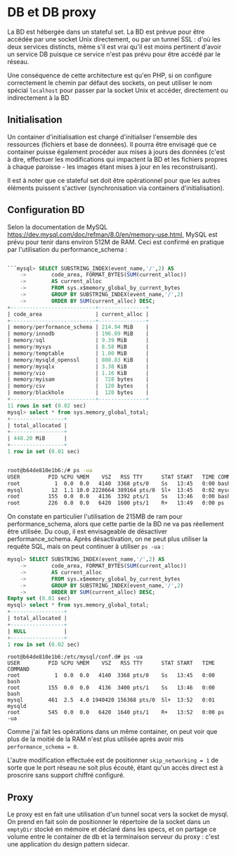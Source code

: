 # DB et DB proxy

La BD est hébergée dans un stateful set. La BD est prévue pour être accédée par une socket Unix directement, ou par un tunnel SSL : d'où les deux services distincts, même s'il est vrai qu'il est moins pertinent d'avoir un service DB puisque ce service n'est pas prévu pour être accédé par le réseau.

Une conséquence de cette architecture est qu'en PHP, si on configure correctement le chemin par défaut des sockets, on peut utiliser le nom spécial `localhost` pour passer par la socket Unix et accéder, directement ou indirectement à la BD

## Initialisation
Un container d'initialisation est chargé d'initialiser l'ensemble des ressources (fichiers et base de données). Il pourra être envisagé que ce container puisse également procéder aux mises à jours des données (c'est à dire, effectuer les modifications qui impactent la BD et les fichiers propres à chaque paroisse - les images étant mises à jour en les reconstruisant).

Il est à noter que ce stateful set doit être opérationnel pour que les autres éléments puissent s'activer (synchronisation via containers d'initialisation).

## Configuration BD
Selon la documentation de MySQL <https://dev.mysql.com/doc/refman/8.0/en/memory-use.html>, MySQL est prévu pour tenir dans environ 512M de RAM. Ceci est confirmé en pratique par l'utilisation du performance_schema :

``` sql 

```mysql> SELECT SUBSTRING_INDEX(event_name,'/',2) AS
    ->        code_area, FORMAT_BYTES(SUM(current_alloc))
    ->        AS current_alloc
    ->        FROM sys.x$memory_global_by_current_bytes
    ->        GROUP BY SUBSTRING_INDEX(event_name,'/',2)
    ->        ORDER BY SUM(current_alloc) DESC;
+---------------------------+---------------+
| code_area                 | current_alloc |
+---------------------------+---------------+
| memory/performance_schema | 214.94 MiB    |
| memory/innodb             | 196.09 MiB    |
| memory/sql                | 9.39 MiB      |
| memory/mysys              | 8.58 MiB      |
| memory/temptable          | 1.00 MiB      |
| memory/mysqld_openssl     | 808.83 KiB    |
| memory/mysqlx             | 3.38 KiB      |
| memory/vio                | 1.16 KiB      |
| memory/myisam             |  728 bytes    |
| memory/csv                |  120 bytes    |
| memory/blackhole          |  120 bytes    |
+---------------------------+---------------+
11 rows in set (0.02 sec)
mysql> select * from sys.memory_global_total;
+-----------------+
| total_allocated |
+-----------------+
| 448.20 MiB      |
+-----------------+
1 row in set (0.01 sec)

```

``` bash

root@b64de810e1b6:/# ps -ua
USER         PID %CPU %MEM    VSZ   RSS TTY      STAT START   TIME COMMAND
root           1  0.0  0.0   4140  3368 pts/0    Ss   13:45   0:00 bash
mysql         12  1.1 10.0 2228664 389164 pts/0  Sl+  13:45   0:02 mysqld
root         155  0.0  0.0   4136  3392 pts/1    Ss   13:46   0:00 bash
root         226  0.0  0.0   6420  1600 pts/1    R+   13:49   0:00 ps -ua

```

On constate en particulier l'utilisation de 215MB de ram pour performance\_schema, alors que cette partie de la BD ne va pas réellement être utilisée. Du coup, il est envisageable de désactiver performance\_schema. Après désactivation, on ne peut plus utiliser la requête SQL, mais on peut continuer à utiliser `ps -ua` :
``` sql
mysql> SELECT SUBSTRING_INDEX(event_name,'/',2) AS
    ->        code_area, FORMAT_BYTES(SUM(current_alloc))
    ->        AS current_alloc
    ->        FROM sys.x$memory_global_by_current_bytes
    ->        GROUP BY SUBSTRING_INDEX(event_name,'/',2)
    ->        ORDER BY SUM(current_alloc) DESC;
Empty set (0.01 sec)
mysql> select * from sys.memory_global_total;
+-----------------+
| total_allocated |
+-----------------+
| NULL            |
+-----------------+
1 row in set (0.02 sec)


```

```
root@b64de810e1b6:/etc/mysql/conf.d# ps -ua
USER         PID %CPU %MEM    VSZ   RSS TTY      STAT START   TIME COMMAND
root           1  0.0  0.0   4140  3368 pts/0    Ss   13:45   0:00 bash
root         155  0.0  0.0   4136  3400 pts/1    Ss   13:46   0:00 bash
mysql        461  2.5  4.0 1940420 156368 pts/0  Sl+  13:52   0:01 mysqld
root         545  0.0  0.0   6420  1640 pts/1    R+   13:52   0:00 ps -ua
```
Comme j'ai fait les opérations dans un même container, on peut voir que plus de la moitié de la RAM n'est plus utilisée après avoir mis `performance_schema = 0`.

L'autre modification effectuée est de positionner `skip_networking = 1` de sorte que le port réseau ne soit plus écouté, étant qu'un accès direct est à proscrire sans support chiffré configuré.

## Proxy 
Le proxy est en fait une utilisation d'un tunnel socat vers la socket de mysql. On prend en fait soin de positionner le répertoire de la socket dans un `emptyDir` stocké en mémoire et déclaré dans les specs, et on partage ce volume entre le container de db et la terminaison serveur du proxy : c'est une application du design pattern sidecar.

